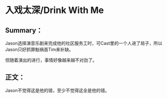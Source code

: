 # 入戏太深/Drink With Me

## Summary：

Jason选择演音乐剧来完成他的社区服务工时，可Cast里的一个人进了局子，所以Jason只好抓罪魁祸首Tim来补缺。

但随着演出的进行，事情好像越来越不对劲了。



## 正文：

Jason不觉得这是他的错，至少不觉得这全是他的错。

